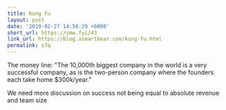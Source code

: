 ```yaml
---
title: Kung Fu
layout: post
date: '2019-02-27 14:50:29 +0000'
short_url: https://smw.fyi/43
link_url: https://blog.asmartbear.com/kung-fu.html
permalink: s7q
---
```

 The money line: "The 10,000th biggest company in the world is a very successful company, as is the two-person company where the founders each take home $300k/year."

We need more discussion on success not being equal to absolute revenue and team size
